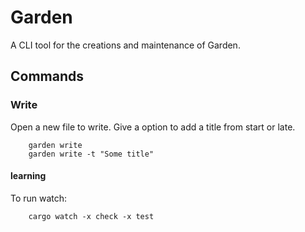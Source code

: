# Garden

A CLI tool for the creations and maintenance of Garden.

## Commands


### Write

Open a new file to write. Give a option to add a title from start or late.

```shell
    garden write
    garden write -t "Some title"
```



#### learning
To run watch: 
```shell
    cargo watch -x check -x test
```